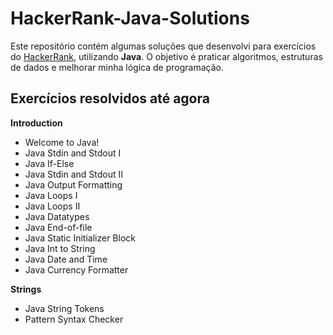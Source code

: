 # HackerRank-Java-Solutions

Este repositório contém algumas soluções que desenvolvi para exercícios do [HackerRank](https://www.hackerrank.com/), utilizando **Java**. 
O objetivo é praticar algoritmos, estruturas de dados e melhorar minha lógica de programação.

## Exercícios resolvidos até agora

**Introduction**
- Welcome to Java!
- Java Stdin and Stdout I
- Java If-Else
- Java Stdin and Stdout II
- Java Output Formatting
- Java Loops I
- Java Loops II
- Java Datatypes
- Java End-of-file
- Java Static Initializer Block
- Java Int to String
- Java Date and Time
- Java Currency Formatter


**Strings**
- Java String Tokens
- Pattern Syntax Checker
